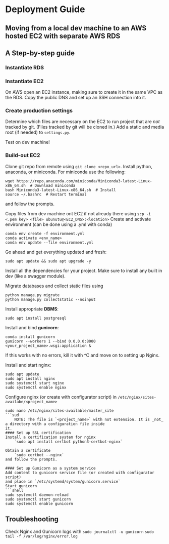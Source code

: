 # Deployment Guide
## Moving from a local dev machine to an AWS hosted EC2 with separate AWS RDS
## A Step-by-step guide

### Instantiate RDS


### Instantiate EC2
On AWS open an EC2 instance, making sure to create it in the same VPC as the RDS.
Copy the public DNS and set up an SSH connection into it.

### Create production settings
Determine which files are necessary on the EC2 to run project that are _not_ tracked by git. (Files tracked by git will be cloned in.)
Add a static and media root (if needed) to `settings.py`.

Test on dev machine!

### Build-out EC2

Clone git repo from remote using `git clone <repo_url>`.
Install python, anaconda, or miniconda. For miniconda use the following:
```shell
wget https://repo.anaconda.com/miniconda/Miniconda3-latest-Linux-x86_64.sh  # Download miniconda
bash Miniconda3-latest-Linux-x86_64.sh  # Install
source ~/.bashrc  # Restart terminal
```
and follow the prompts.


Copy files from dev machine ont EC2 if not already there using `scp -i <.pem key> <file> ubunutu@<EC2_DNS>:<location>`
Create and activate environment (can be done using a .yml with conda) 
```shell
conda env create -f environment.yml
conda activate <env_name>
conda env update --file environment.yml
```

Go ahead and get everything updated and fresh:
```shell
sudo apt update && sudo apt upgrade -y
```

Install all the dependencies for your project. Make sure to install any built in dev (like a swagger module).

Migrate databases and collect static files using 
```shell
python manage.py migrate
python manage.py collectstatic --noinput
```

Install appropriate **DBMS**: 
```shell
sudo apt install postgresql
```

Install and bind **gunicorn**: 
```shell
conda install gunicorn
gunicorn --workers 1 --bind 0.0.0.0:8000 <your_project_name>.wsgi:application &
```
If this works with no errors, kill it with ^C and move on to setting up Nginx.

Install and start nginx:
```shell
sudo apt update 
sudo apt install nginx
sudo systemctl start nginx
sudo systemctl enable nginx
```

Configure nginx (or create with configurator script) in `/etc/nginx/sites-availabe/<project_name>`
```shell
sudo nano /etc/nginx/sites-available/master_site
```sud
    NOTE: The file is `<project_name>` with not extension. It is _not_ a directory with a configuration file inside 
it. 
#### Set up SSL certification
Install a certification system for nginx 
    `sudo apt install certbot python3-certbot-nginx`

Obtain a certificate
    `sudo certbot --nginx`
and follow the prompts.

#### Set up Gunicorn as a system service
Add content to gunicorn service file (or created with configurator script)
and place in `/etc/systemd/system/gunicorn.service`
Start gunicorn
```shell
sudo systemctl daemon-reload
sudo systemctl start gunicorn
sudo systemctl enable gunicorn
```

## Troubleshooting
Check Nginx and Gunicorn logs with 
`sudo journalctl -u gunicorn`
`sudo tail -f /var/log/nginx/error.log`
